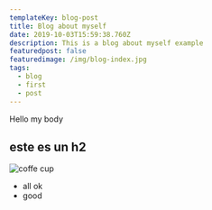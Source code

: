 ```yaml
---
templateKey: blog-post
title: Blog about myself
date: 2019-10-03T15:59:38.760Z
description: This is a blog about myself example
featuredpost: false
featuredimage: /img/blog-index.jpg
tags:
  - blog
  - first
  - post
---
```

Hello my body

## este es un h2

![coffe cup](/img/jumbotron.jpg "Coffe cups")

* all ok
* good
